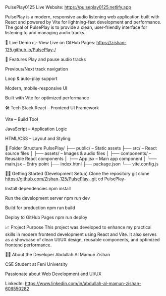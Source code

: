 PulsePlay0125
Live Website: https://pulseplay0125.netlify.app

PulsePlay is a modern, responsive audio listening web application built with React and powered by Vite for lightning-fast development and performance. The goal of PulsePlay is to provide a clean, user-friendly interface for listening to and managing audio tracks.

🚀 Live Demo
👉 View Live on GitHub Pages: https://zishan-125.github.io/PulsePlay-/

📌 Features
Play and pause audio tracks

Previous/Next track navigation

Loop & auto-play support

Modern, mobile-responsive UI

Built with Vite for optimized performance

🛠️ Tech Stack
React – Frontend UI Framework

Vite – Build Tool

JavaScript – Application Logic

HTML/CSS – Layout and Styling

📂 Folder Structure
PulsePlay/
├── public/ – Static assets
├── src/ – React source files
│ ├── assets/ – Images & audio files
│ ├── components/ – Reusable React components
│ ├── App.jsx – Main app component
│ └── main.jsx – Entry point
├── index.html
├── package.json
└── vite.config.js

🧑‍💻 Getting Started (Development Setup)
Clone the repository
git clone https://github.com/Zishan-125/PulsePlay-.git
cd PulsePlay-

Install dependencies
npm install

Run the development server
npm run dev

Build for production
npm run build

Deploy to GitHub Pages
npm run deploy

📈 Project Purpose
This project was developed to enhance my practical skills in modern frontend development using React and Vite. It also serves as a showcase of clean UI/UX design, reusable components, and optimized frontend performance.

🙋‍♂️ About the Developer
Abdullah Al Mamun Zishan

CSE Student at Feni University

Passionate about Web Development and UI/UX

LinkedIn: https://www.linkedin.com/in/abdullah-al-mamun-zishan-606550282
